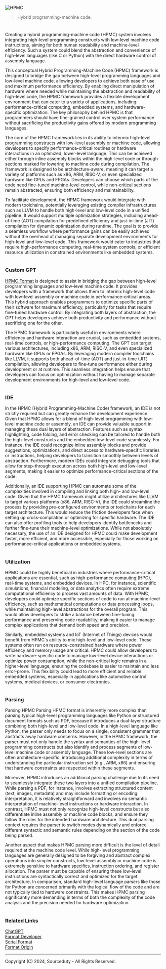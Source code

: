 ![HPMC](https://github.com/user-attachments/assets/5ef5f50c-0ce6-4a88-9238-e81c1c205ea7)

> Hybrid programming-machine code.
#

Creating a hybrid programming-machine code (HPMC) system involves integrating high-level programming constructs with low-level machine code instructions, aiming for both human readability and machine-level efficiency. Such a system could blend the abstraction and convenience of high-level languages (like C or Python) with the direct hardware control of assembly language.

This conceptual Hybrid Programming-Machine Code (HPMC) framework is designed to bridge the gap between high-level programming languages and low-level machine code, allowing developers to achieve both ease of use and maximum performance efficiency. By enabling direct manipulation of hardware where needed while maintaining the abstraction and readability of high-level code, the HPMC framework provides a flexible development environment that can cater to a variety of applications, including performance-critical computing, embedded systems, and hardware-specific optimization. The key philosophy behind HPMC is that programmers should have fine-grained control over system performance without sacrificing the productivity gains offered by modern programming languages.

The core of the HPMC framework lies in its ability to intermix high-level programming constructs with low-level assembly or machine code, allowing developers to specify performance-critical routines or hardware interactions in an optimized, lower-level language. This can be achieved either through inline assembly blocks within the high-level code or through sections marked for lowering to machine code during compilation. The framework is designed to be architecture-aware, meaning it can target a variety of platforms such as x86, ARM, RISC-V, or even specialized hardware like GPUs and FPGAs. Developers can choose which parts of the code need fine-tuned machine-level control, while non-critical sections remain abstracted, ensuring both efficiency and maintainability.

To facilitate development, the HPMC framework would integrate with modern toolchains, potentially leveraging existing compiler infrastructures such as LLVM to handle both high-level and low-level code in a unified pipeline. It would support multiple optimization strategies, including ahead-of-time (AOT) compilation for predefined efficiency and just-in-time (JIT) compilation for dynamic optimization during runtime. The goal is to provide a seamless workflow where performance gains can be easily achieved without the overhead of managing separate development environments for high-level and low-level code. This framework would cater to industries that require high-performance computing, real-time system controls, or efficient resource utilization in constrained environments like embedded systems.

#
### Custom GPT

[HPMC Format](https://chatgpt.com/g/g-hmGJDaPuL-hpmc-format) is designed to assist in bridging the gap between high-level programming languages and low-level machine code. It provides developers with a framework that allows them to intermix high-level code with low-level assembly or machine code in performance-critical areas. This hybrid approach enables programmers to optimize specific parts of their software for maximum efficiency, particularly for tasks that require fine-tuned hardware control. By integrating both layers of abstraction, the GPT helps developers achieve both productivity and performance without sacrificing one for the other.

The HPMC framework is particularly useful in environments where efficiency and hardware interaction are crucial, such as embedded systems, real-time controls, or high-performance computing. The GPT can target various architectures, including x86, ARM, RISC-V, and even specialized hardware like GPUs or FPGAs. By leveraging modern compiler toolchains like LLVM, it supports both ahead-of-time (AOT) and just-in-time (JIT) compilation, allowing developers to fine-tune performance either during development or at runtime. This seamless integration helps ensure that developers can focus on optimization without having to manage separate development environments for high-level and low-level code.

#
### IDE

In the HPMC (Hybrid Programming-Machine Code) framework, an IDE is not strictly required but can greatly enhance the development experience. Given that HPMC allows for a blend of high-level programming with low-level machine code or assembly, an IDE can provide valuable support in managing these dual layers of abstraction. Features such as syntax highlighting, code folding, and error checking can be tailored to handle both the high-level constructs and the embedded low-level code seamlessly. For instance, the IDE could recognize inline assembly blocks and provide suggestions, optimizations, and direct access to hardware-specific libraries or instructions, helping developers to transition smoothly between levels of abstraction. Furthermore, modern IDEs could integrate debugging tools that allow for step-through execution across both high-level and low-level segments, making it easier to optimize performance-critical sections of the code.

Additionally, an IDE supporting HPMC can automate some of the complexities involved in compiling and linking both high- and low-level code. Given that the HPMC framework might utilize architectures like LLVM to target various platforms (x86, ARM, RISC-V), the IDE could streamline the process by providing pre-configured environments or toolchains for each target architecture. This would reduce the friction developers face when setting up cross-compilation or optimizing for specific hardware. The IDE can also offer profiling tools to help developers identify bottlenecks and further fine-tune their machine-level optimizations. While not absolutely necessary, the use of an IDE designed for HPMC could make development faster, more efficient, and more accessible, especially for those working on performance-critical applications or embedded systems.

#
### Utilization

HPMC could be highly beneficial in industries where performance-critical applications are essential, such as high-performance computing (HPC), real-time systems, and embedded devices. In HPC, for instance, scientific simulations, financial modeling, or data analytics often require extreme computational efficiency to process vast amounts of data. With HPMC, developers could optimize specific sections of code to run at machine-level efficiency, such as mathematical computations or data processing loops, while maintaining high-level abstractions for the overall program. This would allow developers to strike a balance between fine-tuning performance and preserving code readability, making it easier to manage complex applications that demand both speed and precision.

Similarly, embedded systems and IoT (Internet of Things) devices would benefit from HPMC's ability to mix high-level and low-level code. These systems often run on resource-constrained hardware where power efficiency and memory usage are critical. HPMC could allow developers to write hardware-specific code to manage low-level device interactions or optimize power consumption, while the non-critical logic remains in a higher-level language, ensuring the codebase is easier to maintain and less error-prone. This flexibility could lead to more efficient and reliable embedded systems, especially in applications like automotive control systems, medical devices, or consumer electronics.

#
### Parsing

Parsing HPMC
Parsing HPMC format is inherently more complex than parsing typical high-level programming languages like Python or structured document formats such as PDF, because it introduces a dual-layer structure combining both high-level and low-level code. In a high-level language like Python, the parser only needs to focus on a single, consistent grammar that abstracts away hardware concerns. However, in the HPMC framework, the parser must not only handle the syntax and semantics of the high-level programming constructs but also identify and process segments of low-level machine code or assembly language. These low-level sections are often architecture-specific, introducing additional complexity in terms of understanding the particular instruction set (e.g., ARM, x86) and ensuring that hardware constraints are respected within these segments.

Moreover, HPMC introduces an additional parsing challenge due to its need to seamlessly integrate these two layers into a unified compilation pipeline. While parsing a PDF, for instance, involves extracting structured content (text, images, metadata) and may include formatting or encoding interpretation, it is relatively straightforward and involves no semantic interpretation of machine-level instructions or hardware interaction. In contrast, HPMC must not only recognize high-level constructs but also differentiate inline assembly or machine code blocks, and ensure they follow the rules for the intended hardware architecture. This dual parsing context requires the parser to switch modes dynamically and enforce different syntactic and semantic rules depending on the section of the code being parsed.

Another aspect that makes HPMC parsing more difficult is the level of detail required at the machine code level. While high-level programming languages are generally designed to be forgiving and abstract complex operations into simpler constructs, low-level assembly or machine code is extremely sensitive to hardware specifics, instruction ordering, and register allocation. The parser must be capable of ensuring these low-level instructions are syntactically correct and optimized for the target architecture. In comparison, standard high-level language parsers like those for Python are concerned primarily with the logical flow of the code and are not typically tied to hardware constraints. This makes HPMC parsing significantly more demanding in terms of both the complexity of the code analysis and the precision needed for hardware optimization.

#
### Related Links

[ChatGPT](https://github.com/sourceduty/ChatGPT)
<br>
[Format Developer](https://github.com/sourceduty/Format_Developer)
<br>
[Serial Format](https://github.com/sourceduty/Serial_Format)
<br>
[Format Origin](https://github.com/sourceduty/Format_Origin)

***
Copyright (C) 2024, Sourceduty - All Rights Reserved.
